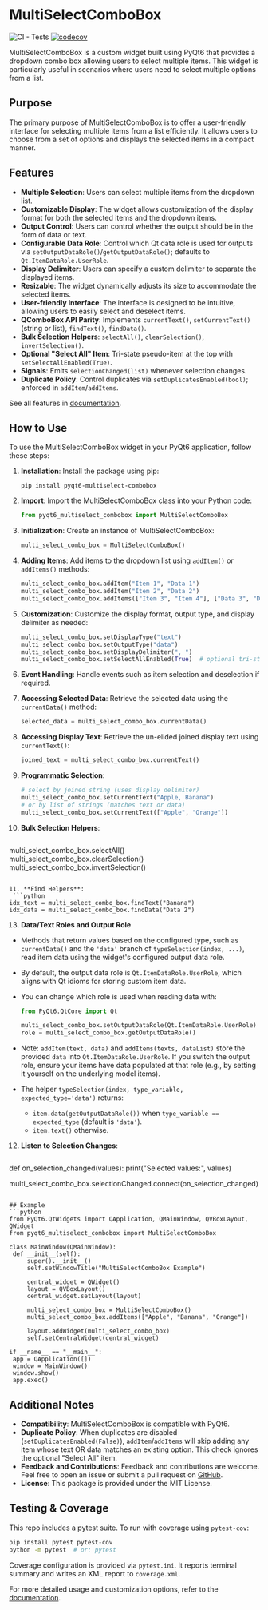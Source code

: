 # MultiSelectComboBox

![CI - Tests](https://github.com/user0706/pyqt6-multiselect-combobox/actions/workflows/tests.yml/badge.svg?branch=main)
[![codecov](https://codecov.io/gh/user0706/pyqt6-multiselect-combobox/graph/badge.svg)](https://app.codecov.io/gh/user0706/pyqt6-multiselect-combobox)

MultiSelectComboBox is a custom widget built using PyQt6 that provides a dropdown combo box allowing users to select multiple items. This widget is particularly useful in scenarios where users need to select multiple options from a list.

## Purpose
The primary purpose of MultiSelectComboBox is to offer a user-friendly interface for selecting multiple items from a list efficiently. It allows users to choose from a set of options and displays the selected items in a compact manner.

## Features
- **Multiple Selection**: Users can select multiple items from the dropdown list.
- **Customizable Display**: The widget allows customization of the display format for both the selected items and the dropdown items.
- **Output Control**: Users can control whether the output should be in the form of data or text.
- **Configurable Data Role**: Control which Qt data role is used for outputs via `setOutputDataRole()`/`getOutputDataRole()`; defaults to `Qt.ItemDataRole.UserRole`.
- **Display Delimiter**: Users can specify a custom delimiter to separate the displayed items.
- **Resizable**: The widget dynamically adjusts its size to accommodate the selected items.
- **User-friendly Interface**: The interface is designed to be intuitive, allowing users to easily select and deselect items.
 - **QComboBox API Parity**: Implements `currentText()`, `setCurrentText()` (string or list), `findText()`, `findData()`.
 - **Bulk Selection Helpers**: `selectAll()`, `clearSelection()`, `invertSelection()`.
 - **Optional "Select All" Item**: Tri-state pseudo-item at the top with `setSelectAllEnabled(True)`.
 - **Signals**: Emits `selectionChanged(list)` whenever selection changes.
 - **Duplicate Policy**: Control duplicates via `setDuplicatesEnabled(bool)`; enforced in `addItem`/`addItems`.

See all features in [documentation](https://pyqt6-multiselect-combobox.readthedocs.io/en/latest/).

## How to Use
To use the MultiSelectComboBox widget in your PyQt6 application, follow these steps:

1. **Installation**: Install the package using pip:
   ```
   pip install pyqt6-multiselect-combobox
   ```

2. **Import**: Import the MultiSelectComboBox class into your Python code:
   ```python
   from pyqt6_multiselect_combobox import MultiSelectComboBox
   ```

3. **Initialization**: Create an instance of MultiSelectComboBox:
   ```python
   multi_select_combo_box = MultiSelectComboBox()
   ```

4. **Adding Items**: Add items to the dropdown list using `addItem()` or `addItems()` methods:
   ```python
   multi_select_combo_box.addItem("Item 1", "Data 1")
   multi_select_combo_box.addItem("Item 2", "Data 2")
   multi_select_combo_box.addItems(["Item 3", "Item 4"], ["Data 3", "Data 4"])
   ```

5. **Customization**: Customize the display format, output type, and display delimiter as needed:
   ```python
   multi_select_combo_box.setDisplayType("text")
   multi_select_combo_box.setOutputType("data")
   multi_select_combo_box.setDisplayDelimiter(", ")
   multi_select_combo_box.setSelectAllEnabled(True)  # optional tri-state 'Select All' at the top
   ```

6. **Event Handling**: Handle events such as item selection and deselection if required.

7. **Accessing Selected Data**: Retrieve the selected data using the `currentData()` method:
   ```python
   selected_data = multi_select_combo_box.currentData()
   ```

8. **Accessing Display Text**: Retrieve the un-elided joined display text using `currentText()`:
   ```python
   joined_text = multi_select_combo_box.currentText()
   ```

9. **Programmatic Selection**:
   ```python
   # select by joined string (uses display delimiter)
   multi_select_combo_box.setCurrentText("Apple, Banana")
   # or by list of strings (matches text or data)
   multi_select_combo_box.setCurrentText(["Apple", "Orange"]) 
   ```

10. **Bulk Selection Helpers**:
    ```python
   multi_select_combo_box.selectAll()
   multi_select_combo_box.clearSelection()
   multi_select_combo_box.invertSelection()
   ```

11. **Find Helpers**:
    ```python
   idx_text = multi_select_combo_box.findText("Banana")
   idx_data = multi_select_combo_box.findData("Data 2")
   ```

13. **Data/Text Roles and Output Role**

   - Methods that return values based on the configured type, such as `currentData()` and the `'data'` branch of `typeSelection(index, ...)`, read item data using the widget's configured output data role.
   - By default, the output data role is `Qt.ItemDataRole.UserRole`, which aligns with Qt idioms for storing custom item data.
   - You can change which role is used when reading data with:
     ```python
     from PyQt6.QtCore import Qt

     multi_select_combo_box.setOutputDataRole(Qt.ItemDataRole.UserRole)
     role = multi_select_combo_box.getOutputDataRole()
     ```
   - Note: `addItem(text, data)` and `addItems(texts, dataList)` store the provided `data` into `Qt.ItemDataRole.UserRole`. If you switch the output role, ensure your items have data populated at that role (e.g., by setting it yourself on the underlying model items).

   - The helper `typeSelection(index, type_variable, expected_type='data')` returns:
     - `item.data(getOutputDataRole())` when `type_variable == expected_type` (default is `'data'`).
     - `item.text()` otherwise.

12. **Listen to Selection Changes**:
    ```python
   def on_selection_changed(values):
       print("Selected values:", values)

   multi_select_combo_box.selectionChanged.connect(on_selection_changed)
   ```

## Example
```python
from PyQt6.QtWidgets import QApplication, QMainWindow, QVBoxLayout, QWidget
from pyqt6_multiselect_combobox import MultiSelectComboBox

class MainWindow(QMainWindow):
    def __init__(self):
        super().__init__()
        self.setWindowTitle("MultiSelectComboBox Example")
        
        central_widget = QWidget()
        layout = QVBoxLayout()
        central_widget.setLayout(layout)
        
        multi_select_combo_box = MultiSelectComboBox()
        multi_select_combo_box.addItems(["Apple", "Banana", "Orange"])
        
        layout.addWidget(multi_select_combo_box)
        self.setCentralWidget(central_widget)

if __name__ == "__main__":
    app = QApplication([])
    window = MainWindow()
    window.show()
    app.exec()
```

## Additional Notes
- **Compatibility**: MultiSelectComboBox is compatible with PyQt6.
- **Duplicate Policy**: When duplicates are disabled (`setDuplicatesEnabled(False)`), `addItem`/`addItems` will skip adding any item whose text OR data matches an existing option. This check ignores the optional "Select All" item.
- **Feedback and Contributions**: Feedback and contributions are welcome. Feel free to open an issue or submit a pull request on [GitHub](https://github.com/user0706/pyqt6-multiselect-combobox).
- **License**: This package is provided under the MIT License.

## Testing & Coverage
This repo includes a pytest suite. To run with coverage using `pytest-cov`:

```bash
pip install pytest pytest-cov
python -m pytest  # or: pytest
```

Coverage configuration is provided via `pytest.ini`. It reports terminal summary and writes an XML report to `coverage.xml`.

For more detailed usage and customization options, refer to the [documentation](https://pyqt6-multiselect-combobox.readthedocs.io/en/latest/).